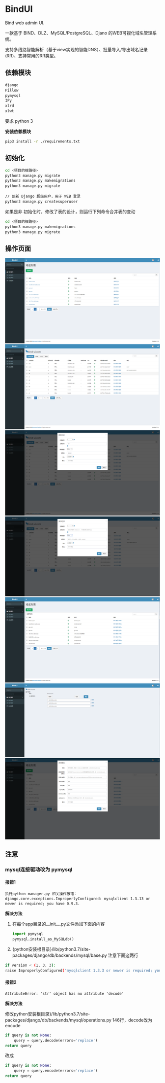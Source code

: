 # BindUI

Bind web admin UI.

一款基于 BIND、DLZ、MySQL/PostgreSQL、Djano 的WEB可视化域名管理系统。

支持多线路智能解析（基于view实现的智能DNS）、批量导入/导出域名记录(RR)、支持常用的RR类型。


## 依赖模块
```bash
django
Pillow
pymysql
IPy
xlrd
xlwt
```
要求 python 3

**安装依赖模块**  
```bash
pip3 install -r ./requirements.txt
```

## 初始化
```bash
cd <项目的根路径>
python3 manage.py migrate
python3 manage.py makemigrations
python3 manage.py migrate

// 创新 Django 超级用户，用于 WEB 登录
python3 manage.py createsuperuser
```

如果是非 初始化时，修改了表的设计，则运行下列命令合并表的变动
```bash
cd <项目的根路径>
python3 manage.py makemigrations
python3 manage.py migrate
``` 

## 操作页面
![image](https://github.com/cucker0/file_store/blob/master/BindUI/01.png)  
![image](https://github.com/cucker0/file_store/blob/master/BindUI/02.png)  
![image](https://github.com/cucker0/file_store/blob/master/BindUI/03.png)  
![image](https://github.com/cucker0/file_store/blob/master/BindUI/3.2.png)  
![image](https://github.com/cucker0/file_store/blob/master/BindUI/04.png)  
![image](https://github.com/cucker0/file_store/blob/master/BindUI/05.png)  
![image](https://github.com/cucker0/file_store/blob/master/BindUI/06.png)  

## 注意
### mysql连接驱动改为 pymysql
#### 报错1  
```text
执行python manager.py 相关操作报错：
django.core.exceptions.ImproperlyConfigured: mysqlclient 1.3.13 or newer is required; you have 0.9.3.
```

**解决方法**

1. 在每个app目录的__init__.py文件添加下面的内容
    ```python
    import pymysql
    pymysql.install_as_MySQLdb()
    ```
2. {python安装根目录}/lib/python3.7/site-packages/django/db/backends/mysql/base.py 注意下面这两行
```bash
if version < (1, 3, 3):
raise ImproperlyConfigured("mysqlclient 1.3.3 or newer is required; you have %s" % Database.__version__)
```

#### 报错2
```text
AttributeError: 'str' object has no attribute 'decode'
```

**解决方法**
  
修改python安装根目录}/lib/python3.7/site-packages/django/db/backends/mysql/operations.py 146行，decode改为encode

```python
if query is not None:
    query = query.decode(errors='replace')
return query

```

改成
```python
if query is not None:
    query = query.encode(errors='replace')
return query
```